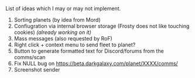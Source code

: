 List of ideas which I may or may not implement.

1. Sorting planets (by idea from Mord)
1. Confiugration via internal browser storage (Frosty does not like touching cookies) _(already working on it)_
1. Mass messages (also requested by RoF)
1. Right click + context menu to send fleet to planet?
1. Button to generate formatted text for Discord/forums from the comms/scan
1. Fix NULL bug on https://beta.darkgalaxy.com/planet/XXXX/comms/
1. Screenshot sender
